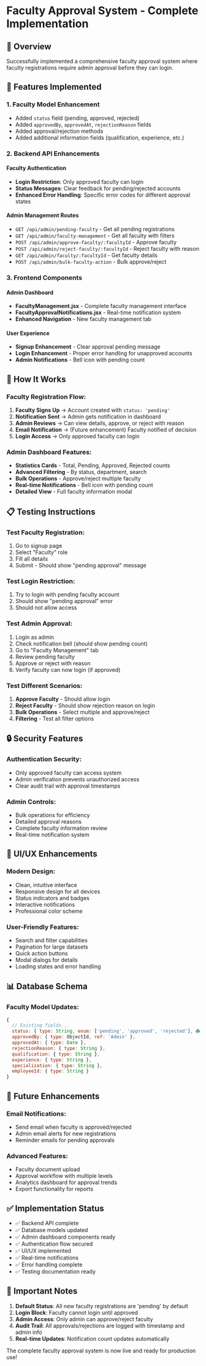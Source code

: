 # Faculty Approval System - Complete Implementation

## 🎯 Overview
Successfully implemented a comprehensive faculty approval system where faculty registrations require admin approval before they can login.

## 🔧 Features Implemented

### 1. Faculty Model Enhancement
- Added `status` field (pending, approved, rejected)
- Added `approvedBy`, `approvedAt`, `rejectionReason` fields
- Added approval/rejection methods
- Added additional information fields (qualification, experience, etc.)

### 2. Backend API Enhancements

#### Faculty Authentication
- **Login Restriction**: Only approved faculty can login
- **Status Messages**: Clear feedback for pending/rejected accounts
- **Enhanced Error Handling**: Specific error codes for different approval states

#### Admin Management Routes
- `GET /api/admin/pending-faculty` - Get all pending registrations
- `GET /api/admin/faculty-management` - Get all faculty with filters
- `POST /api/admin/approve-faculty/:facultyId` - Approve faculty
- `POST /api/admin/reject-faculty/:facultyId` - Reject faculty with reason
- `GET /api/admin/faculty/:facultyId` - Get faculty details
- `POST /api/admin/bulk-faculty-action` - Bulk approve/reject

### 3. Frontend Components

#### Admin Dashboard
- **FacultyManagement.jsx** - Complete faculty management interface
- **FacultyApprovalNotifications.jsx** - Real-time notification system
- **Enhanced Navigation** - New faculty management tab

#### User Experience
- **Signup Enhancement** - Clear approval pending message
- **Login Enhancement** - Proper error handling for unapproved accounts
- **Admin Notifications** - Bell icon with pending count

## 🚀 How It Works

### Faculty Registration Flow:
1. **Faculty Signs Up** → Account created with `status: 'pending'`
2. **Notification Sent** → Admin gets notification in dashboard
3. **Admin Reviews** → Can view details, approve, or reject with reason
4. **Email Notification** → (Future enhancement) Faculty notified of decision
5. **Login Access** → Only approved faculty can login

### Admin Dashboard Features:
- **Statistics Cards** - Total, Pending, Approved, Rejected counts
- **Advanced Filtering** - By status, department, search
- **Bulk Operations** - Approve/reject multiple faculty
- **Real-time Notifications** - Bell icon with pending count
- **Detailed View** - Full faculty information modal

## 📋 Testing Instructions

### Test Faculty Registration:
1. Go to signup page
2. Select "Faculty" role
3. Fill all details
4. Submit - Should show "pending approval" message

### Test Login Restriction:
1. Try to login with pending faculty account
2. Should show "pending approval" error
3. Should not allow access

### Test Admin Approval:
1. Login as admin
2. Check notification bell (should show pending count)
3. Go to "Faculty Management" tab
4. Review pending faculty
5. Approve or reject with reason
6. Verify faculty can now login (if approved)

### Test Different Scenarios:
1. **Approve Faculty** - Should allow login
2. **Reject Faculty** - Should show rejection reason on login
3. **Bulk Operations** - Select multiple and approve/reject
4. **Filtering** - Test all filter options

## 🔒 Security Features

### Authentication Security:
- Only approved faculty can access system
- Admin verification prevents unauthorized access
- Clear audit trail with approval timestamps

### Admin Controls:
- Bulk operations for efficiency
- Detailed approval reasons
- Complete faculty information review
- Real-time notification system

## 🎨 UI/UX Enhancements

### Modern Design:
- Clean, intuitive interface
- Responsive design for all devices
- Status indicators and badges
- Interactive notifications
- Professional color scheme

### User-Friendly Features:
- Search and filter capabilities
- Pagination for large datasets
- Quick action buttons
- Modal dialogs for details
- Loading states and error handling

## 📊 Database Schema

### Faculty Model Updates:
```javascript
{
  // Existing fields...
  status: { type: String, enum: ['pending', 'approved', 'rejected'], default: 'pending' },
  approvedBy: { type: ObjectId, ref: 'Admin' },
  approvedAt: { type: Date },
  rejectionReason: { type: String },
  qualification: { type: String },
  experience: { type: String },
  specialization: { type: String },
  employeeId: { type: String }
}
```

## 🔄 Future Enhancements

### Email Notifications:
- Send email when faculty is approved/rejected
- Admin email alerts for new registrations
- Reminder emails for pending approvals

### Advanced Features:
- Faculty document upload
- Approval workflow with multiple levels
- Analytics dashboard for approval trends
- Export functionality for reports

## ✅ Implementation Status

- ✅ Backend API complete
- ✅ Database models updated
- ✅ Admin dashboard components ready
- ✅ Authentication flow secured
- ✅ UI/UX implemented
- ✅ Real-time notifications
- ✅ Error handling complete
- ✅ Testing documentation ready

## 🚨 Important Notes

1. **Default Status**: All new faculty registrations are 'pending' by default
2. **Login Block**: Faculty cannot login until approved
3. **Admin Access**: Only admin can approve/reject faculty
4. **Audit Trail**: All approvals/rejections are logged with timestamp and admin info
5. **Real-time Updates**: Notification count updates automatically

The complete faculty approval system is now live and ready for production use!
